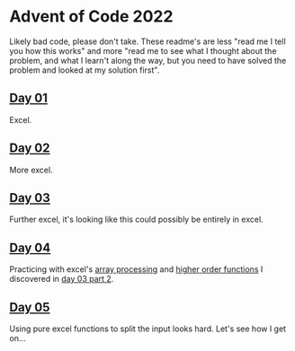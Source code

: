 # Advent of Code 2022

Likely bad code, please don't take. These readme's are less "read me I tell you how this works" and more "read me to see what I thought about the problem, and what I learn't along the way, but you need to have solved the problem and looked at my solution first".

## [Day 01](./day01/README.md)

Excel.

## [Day 02](./day02/README.md)

More excel.

## [Day 03](./day03/README.md)

Further excel, it's looking like this could possibly be entirely in excel. 

## [Day 04](./day04/README.md)

Practicing with excel's [array processing](https://support.microsoft.com/en-us/office/guidelines-and-examples-of-array-formulas-7d94a64e-3ff3-4686-9372-ecfd5caa57c7) and [higher order functions](https://insider.office.com/en-us/blog/new-lambda-functions-available-in-excel) I discovered in [day 03 part 2](./day03/README.md#part-2).

## [Day 05](./day05/README.md)

Using pure excel functions to split the input looks hard. Let's see how I get on...
